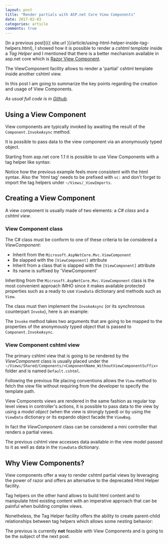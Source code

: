 ```yaml
---
layout: post
title: "Render partials with ASP.net Core View Components"
date: 2017-02-03
categories: article
comments: true
---
```

[In a previous post]({{ site.url }}/article/using-html-helper-inside-tag-helpers.html), I showed how it is possible to render a *cshtml template* inside a *Tag Helper* and I mentioned that there is a better mechanism available in asp.net core which is [Razor View Component](https://docs.microsoft.com/en-us/aspnet/core/mvc/views/view-components).

The ViewComponent facility allows to render a 'partial' cshtml template inside another cshtml view.

In this post I am going to summarize the key points regarding the creation and usage of View Components.

*As usual full code is in [Github](https://github.com/MissaouiChedy/RazorViewComponents).*

## Using a View Component
View components are typically invoked by awaiting the result of the `Component.InvokeAsync` method.

<script src="https://gist.github.com/MissaouiChedy/c5c5a256e036acfb97d04eeafbf7a6ac.js"></script>

It is possible to pass data to the view component via an anonymously typed object.

Starting from asp.net core 1.1 it is possible to use View Components with a tag helper like syntax:
<script src="https://gist.github.com/MissaouiChedy/e9bc15061add30db3a5c1e6ebcc974e4.js"></script>

Notice how the previous example feels more consistent with the html syntax. Also the 'html tag' needs to be prefixed with `vc:` and don't forget to import the tag helpers under `~/Views/_ViewImports`.


## Creating a View Component
A view component is usually made of two elements: a *C# class* and a *cshtml view*.
### View Component class
The C# class must be conform to one of these criteria to be considered a *ViewComponent*:
- Inherit from the `Microsoft.AspNetCore.Mvc.ViewComponent`
- Be slapped with the `[ViewComponent]` attribute
- Inherit from a class that is slapped with the `[ViewComponent]` attribute
- Its name is suffixed by 'ViewComponent'

Inheriting from the `Microsoft.AspNetCore.Mvc.ViewComponent` class is the most convenient approach IMHO since it makes available protected properties such as a ready to use `ViewData` dictionary and methods such as `View`.

The class must then implement the `InvokeAsync` (or its synchronous counterpart `Invoke`), here is an example:
<script src="https://gist.github.com/MissaouiChedy/c50d1921fda968c805f314458f377d5a.js"></script>

The `Invoke` method takes two arguments that are going to be mapped to the properties of the anonymously typed object that is passed to `Component.InvokeAsync`.

### View Component cshtml view

The primary cshtml view that is going to be rendered by the *ViewComponent* class is usually placed under the `~/Views/Shared/Components/<ComponentName_WithoutViewComponentSuffix>` folder and is named `Default.cshtml`. 

Following the previous file placing conventions allows the `View` method to fetch the view file without requiring from the developer to specify the template path.

View Components views are rendered in the same fashion as regular top level views in controller's actions, it is possible to pass data to the view by using a *model object* (when the view is strongly typed) or by using the `ViewData` dictionary or its expando object facade the `ViewBag`.

In fact the *ViewComponent* class can be considered a mini controller that renders a partial views.

<script src="https://gist.github.com/MissaouiChedy/e2b4a86af953d5c992f5737ea6168db4.js"></script>

The previous cshtml view accesses data available in the view model passed to it as well as data in the `ViewData` dictionary.

## Why View Components?
View components offer a way to render cshtml partial views by leveraging the power of razor and offers an alternative to the deprecated Html Helper facility.

Tag helpers on the other hand allows to build html content and to manipulate html existing content with an imperative approach that can be painful when building complex views.

Nonetheless, the Tag Helper facility offers the ability to create parent-child relationships between tag helpers which allows some nesting behavior:
<script src="https://gist.github.com/MissaouiChedy/c6e83770c830f309d6a6c9f3be182d64.js"></script>

The previous is currently **not** feasible with View Components and is going to be the subject of the next post.



